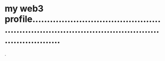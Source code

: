 # my web3 profile....................................................................................................................
.
